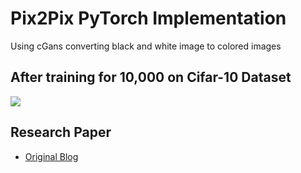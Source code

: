 # Pix2Pix PyTorch Implementation
Using cGans converting black and white image to colored images

## After training for 10,000 on Cifar-10 Dataset
<p >
  <img src="res.png">
</p>

## Research Paper
- [Original Blog](https://phillipi.github.io/pix2pix/)
